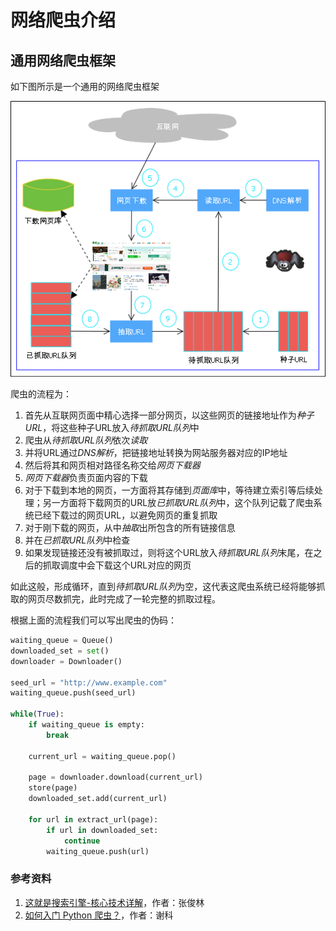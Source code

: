 # 网络爬虫介绍

## 通用网络爬虫框架
如下图所示是一个通用的网络爬虫框架

![通用爬虫框架](images/通用爬虫框架.png)

爬虫的流程为：

1. 首先从互联网页面中精心选择一部分网页，以这些网页的链接地址作为*种子URL*，将这些种子URL放入*待抓取URL队列*中
2. 爬虫从*待抓取URL队列*依次*读取*
3. 并将URL通过*DNS解析*，把链接地址转换为网站服务器对应的IP地址
4. 然后将其和网页相对路径名称交给*网页下载器*
5. *网页下载器*负责页面内容的下载
6. 对于下载到本地的网页，一方面将其存储到*页面库*中，等待建立索引等后续处理；另一方面将下载网页的URL放*已抓取URL队列*中，这个队列记载了爬虫系统已经下载过的网页URL，以避免网页的重复抓取
7. 对于刚下载的网页，从中*抽取*出所包含的所有链接信息
8. 并在*已抓取URL队列*中检查
9. 如果发现链接还没有被抓取过，则将这个URL放入*待抓取URL队列*末尾，在之后的抓取调度中会下载这个URL对应的网页

如此这般，形成循环，直到*待抓取URL队列*为空，这代表这爬虫系统已经将能够抓取的网页尽数抓完，此时完成了一轮完整的抓取过程。

根据上面的流程我们可以写出爬虫的伪码：
```python
waiting_queue = Queue()
downloaded_set = set()
downloader = Downloader()

seed_url = "http://www.example.com"
waiting_queue.push(seed_url)

while(True):
    if waiting_queue is empty:
        break
    
    current_url = waiting_queue.pop()

    page = downloader.download(current_url)
    store(page)
    downloaded_set.add(current_url)

    for url in extract_url(page):
        if url in downloaded_set:
            continue
        waiting_queue.push(url)
```

### 参考资料
1. [这就是搜索引擎-核心技术详解](https://book.douban.com/subject/7006719/)，作者：张俊林 
2. [如何入门 Python 爬虫？](https://www.zhihu.com/question/20899988/answer/24923424)，作者：谢科

